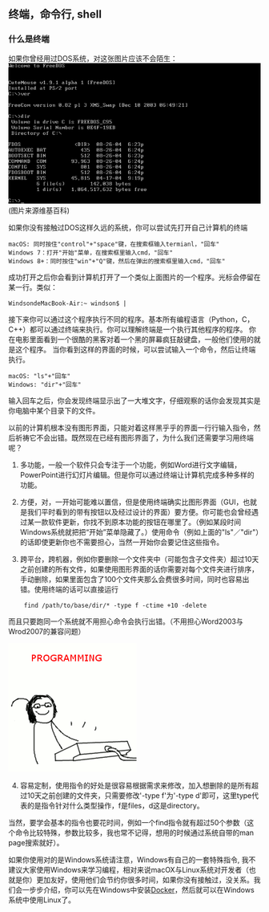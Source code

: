 ## 终端，命令行, shell

### 什么是终端
如果你曾经用过DOS系统，对这张图片应该不会陌生：
![DOS](https://raw.githubusercontent.com/EngineGirl/basic-tutorial/master/imgs/terminal/dos.png)
(图片来源维基百科)

如果你没有接触过DOS这样久远的系统，你可以尝试先打开自己计算机的终端

    macOS: 同时按住"control"+"space"键，在搜索框输入termianl，"回车"
    Windows 7：打开"开始"菜单，在搜索框里输入cmd，"回车"
    Windows 8+：同时按住"win"+"Q"键，然后在弹出的搜索框里输入cmd，"回车"

成功打开之后你会看到计算机打开了一个类似上面图片的一个程序。光标会停留在某一行。类似：

    WindsondeMacBook-Air:~ windson$ |
接下来你可以通过这个程序执行不同的程序。基本所有编程语言（Python，C，C++）都可以通过终端来执行。你可以理解终端是一个执行其他程序的程序。 你在电影里面看到一个很酷的黑客对着一个黑的屏幕疯狂敲键盘，一般他们使用的就是这个程序。
当你看到这样的界面的时候，可以尝试输入一个命令，然后让终端执行。

    macOS: "ls"+"回车"
    Windows: "dir"+"回车"
输入回车之后，你会发现终端显示出了一大堆文字，仔细观察的话你会发现其实是你电脑中某个目录下的文件。

以前的计算机根本没有图形界面，只能对着这样黑乎乎的界面一行行输入指令，然后祈祷它不会出错。既然现在已经有图形界面了，为什么我们还需要学习用终端呢？

1. 多功能，一般一个软件只会专注于一个功能，例如Word进行文字编辑，PowerPoint进行幻灯片编辑。但是你可以通过终端让计算机完成多种多样的功能。

2. 方便，对，一开始可能难以置信，但是使用终端确实比图形界面（GUI，也就是我们平时看到的带有按钮以及经过设计的界面）要方便。你可能也会曾经遇过某一款软件更新，你找不到原本功能的按钮在哪里了。（例如某段时间Windows系统就把把“开始”菜单隐藏了。）使用命令（例如上面的"ls"／"dir"）的话即使更新你也不需要担心，当然一开始你会要记住这些指令。

3. 跨平台，跨机器，例如你要删除一个文件夹中（可能包含子文件夹）超过10天之前创建的所有文件，如果使用图形界面的话你需要对每个文件夹进行排序，手动删除，如果里面包含了100个文件夹那么会费很多时间，同时也容易出错。使用终端的话可以直接运行


        find /path/to/base/dir/* -type f -ctime +10 -delete

而且只要跑同一个系统就不用担心命令会执行出错。（不用担心Word2003与Wrod2007的兼容问题）

![programing](https://raw.githubusercontent.com/EngineGirl/basic-tutorial/master/imgs/terminal/programming-animation.gif)

4. 容易定制，使用指令的好处是很容易根据需求来修改，加入想删除的是所有超过10天之前创建的文件夹，只需要修改'-type f'为'-type d'即可，这里type代表的是指令针对什么类型操作，f是files，d这是directory。

当然，要学会基本的指令也要花时间，例如一个find指令就有超过50个参数（这个命令比较特殊，参数比较多，我也常不记得，想用的时候通过系统自带的man page搜索就好）。

如果你使用对的是Windows系统请注意，Windows有自己的一套特殊指令, 我不建议大家使用Windows来学习编程，相对来说macOX与Linux系统对开发者（也就是你）更加友好，使用他们会节约你很多时间，如果你没有接触过，没关系。我们会一步步介绍，你可以先在Windows中安装[Docker](#../Docker基础/Windows系统安装Docker教程.md)，然后就可以在Windows系统中使用Linux了。
